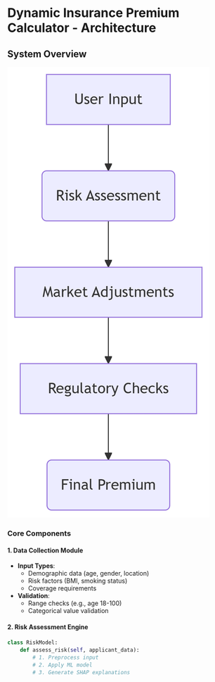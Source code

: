 # Dynamic Insurance Premium Calculator - Architecture

## System Overview
![Architecture Diagram](https://github.com/rohithreddie1/Dynamic-Insurance-Premium-Calculator/blob/885edb6b74cdfc390902847f0c81f9d48583c070/docs/Architecture%20image.png)

### Core Components

#### 1. Data Collection Module
- **Input Types**:
  - Demographic data (age, gender, location)
  - Risk factors (BMI, smoking status)
  - Coverage requirements
- **Validation**:
  - Range checks (e.g., age 18-100)
  - Categorical value validation

#### 2. Risk Assessment Engine
```python
class RiskModel:
    def assess_risk(self, applicant_data):
        # 1. Preprocess input
        # 2. Apply ML model
        # 3. Generate SHAP explanations
